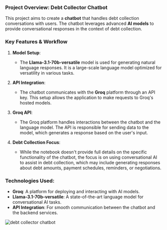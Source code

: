 ### Project Overview: Debt Collector Chatbot

This project aims to create a **chatbot** that handles debt collection conversations with users. The chatbot leverages advanced **AI models** to provide conversational responses in the context of debt collection.

###  Key Features & Workflow

1. **Model Setup**:

   * The **Llama-3.1-70b-versatile** model is used for generating natural language responses. It is a large-scale language model optimized for versatility in various tasks.

2. **API Integration**:

   * The chatbot communicates with the **Groq** platform through an API key. This setup allows the application to make requests to Groq's hosted models.

3. **Groq API**:

   * The Groq platform handles interactions between the chatbot and the language model. The API is responsible for sending data to the model, which generates a response based on the user's input.

4. **Debt Collection Focus**:

   * While the notebook doesn't provide full details on the specific functionality of the chatbot, the focus is on using conversational AI to assist in debt collection, which may include generating responses about debt amounts, payment schedules, reminders, or negotiations.

###  Technologies Used:

* **Groq**: A platform for deploying and interacting with AI models.
* **Llama-3.1-70b-versatile**: A state-of-the-art language model for conversational AI tasks.
* **API Integration**: For smooth communication between the chatbot and the backend services.

![debt collector chatbot](https://github.com/user-attachments/assets/49721178-22ab-4be8-ab71-09a9b67b07c0)
